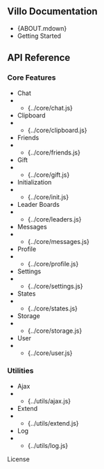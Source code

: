 <!-- setting special stuff for use in a frameset -->
<base target="content"/>
<link rel="stylesheet" type="text/css" href="contents.css"/>

<!-- markdown-based, put anything you want -->
<!-- replace {path} to match your project -->
<!-- works with joDoc autolink, so can manually -->
<!-- put keywords from docs directly here, like -->
<!-- "License" below  -->

Villo Documentation
-------------------

- {ABOUT.mdown}
- Getting Started
<!-- - Developer Guide -->

API Reference
-------------
### Core Features
- Chat
- - {../core/chat.js}
- Clipboard
- - {../core/clipboard.js}
- Friends
- - {../core/friends.js}
- Gift
- - {../core/gift.js}
- Initialization
- - {../core/init.js}
- Leader Boards
- - {../core/leaders.js}
- Messages
- - {../core/messages.js}
- Profile
- - {../core/profile.js}
- Settings
- - {../core/settings.js}
- States
- - {../core/states.js}
- Storage
- - {../core/storage.js}
- User
- - {../core/user.js}

### Utilities
- Ajax
- - {../utils/ajax.js}
- Extend
- - {../utils/extend.js}
- Log
- - {../utils/log.js}



License